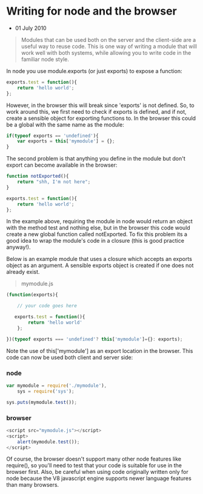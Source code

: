 # Writing for node and the browser
- 01 July 2010
> Modules that can be used both on the server and the client-side are a useful way to reuse code. This is one way of writing a module that will work well with both systems, while allowing you to write code in the familiar node style.

In node you use module.exports (or just exports) to expose a function:

```javascript
exports.test = function(){
    return 'hello world';
};
```
However, in the browser this will break since 'exports' is not defined. So, to work around this, we first need to check if exports is defined, and if not, create a sensible object for exporting functions to. In the browser this could be a global with the same name as the module:
```javascript
if(typeof exports == 'undefined'){
    var exports = this['mymodule'] = {};
}
```
The second problem is that anything you define in the module but don't export can become available in the browser:
```javascript
function notExported(){
    return "shh, I'm not here";
}

exports.test = function(){
    return 'hello world';
};
```
In the example above, requiring the module in node would return an object with the method test and nothing else, but in the browser this code would create a new global function called notExported. To fix this problem its a good idea to wrap the module's code in a closure (this is good practice anyway!).

Below is an example module that uses a closure which accepts an exports object as an argument. A sensible exports object is created if one does not already exist.

> mymodule.js
```javascript
(function(exports){

    // your code goes here

   exports.test = function(){
        return 'hello world'
    };

})(typeof exports === 'undefined'? this['mymodule']={}: exports);
```
Note the use of this['mymodule'] as an export location in the browser. This code can now be used both client and server side:

### node
```javascript
var mymodule = require('./mymodule'),
    sys = require('sys');

sys.puts(mymodule.test());
```
### browser
```javascript
<script src="mymodule.js"></script>
<script>
    alert(mymodule.test());
</script>
```
Of course, the browser doesn't support many other node features like require(), so you'll need to test that your code is suitable for use in the browser first. Also, be careful when using code originally written only for node because the V8 javascript engine supports newer language features than many browsers.

